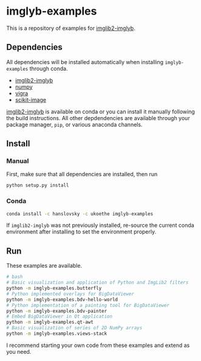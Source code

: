 # imglyb-examples

This is a repository of examples for [imglib2-imglyb](https://github.com/hanslovsky/imglib2-imglyb).

## Dependencies
All dependencies will be installed automatically when installing `imglyb-examples` through conda.
 - [imglib2-imglyb](https://github.com/hanslovsky/imglib2-imglyb)
 - [numpy](http://www.numpy.org)
 - [vigra](https://github.com/ukoethe/vigra)
 - [scikit-image](https://github.com/scikit-image/scikit-image)
 
[imglib2-imglyb](https://github.com/hanslovsky/imglib2-imglyb) is available on conda or you can install it manually following the build instructions. All other depdendencies are available through your package manager, `pip`, or various anaconda channels.

## Install

### Manual
First, make sure that all dependencies are installed, then run
```bash
python setup.py install
```

### Conda
```bash
conda install -c hanslovsky -c ukoethe imglyb-examples
```
If `imglib2-imglyb` was not previously installed, re-source the current conda environment after installing to set the environment properly.

## Run
These examples are available.
```bash
# bash
# Basic visualization and application of Python and ImgLib2 filters
python -m imglyb-examples.butterfly
# Python implemented overlays for BigDataViewer
python -m imglyb-examples.bdv-hello-world
# Python implementation of a painting tool for BigDataViewer
python -m imglyb-examples.bdv-painter
# Embed BigDataViewer in Qt application
python -m imglyb-examples.qt-awt
# Basic visualization of series of 2D NumPy arrays
python -m imglyb-examples.views-stack
```
I recommend starting your own code from these examples and extend as you need.
